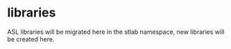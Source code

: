 # libraries
ASL libraries will be migrated here in the stlab namespace, new libraries will be created here.
